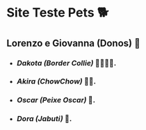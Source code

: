# Site Teste Pets :dog2:

## Lorenzo e Giovanna (Donos) :couple:

- ### *Dakota (Border Collie)* :feet::sheep::ram::goat:.

- ### *Akira (ChowChow)* :feet::bear:.

- ### *Oscar (Peixe Oscar)* :tropical_fish:.

- ### *Dora (Jabuti)* :turtle:.

